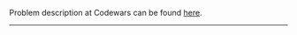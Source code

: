 Problem description at Codewars can be found
[here](https://www.codewars.com/kata/5890d8bc9f0f422cf200006b/train/python).

-------------


